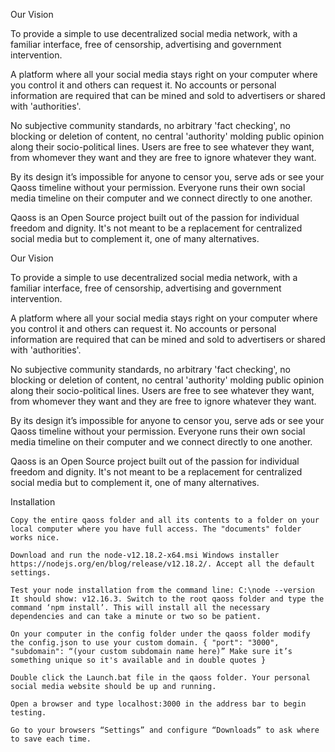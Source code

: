 Our Vision

To provide a simple to use decentralized social media network, with a familiar interface, free of censorship, advertising and government intervention. 

A platform where all your social media stays right on your computer where you control it and others can request it. No accounts or personal information are required that can be mined and sold to advertisers or shared with 'authorities'.

No subjective community standards, no arbitrary 'fact checking', no blocking or deletion of content, no central 'authority' molding public opinion along their socio-political lines. Users are free to see whatever they want, from whomever they want and they are free to ignore whatever they want. 

By its design it’s impossible for anyone to censor you, serve ads or see your Qaoss timeline without your permission. Everyone runs their own social media timeline on their computer and we connect directly to one another.

Qaoss is an Open Source project built out of the passion for individual freedom and dignity. It's not meant to be a replacement for centralized social media but to complement it, one of many alternatives. 



Our Vision

To provide a simple to use decentralized social media network, with a familiar interface, free of censorship, advertising and government intervention.

A platform where all your social media stays right on your computer where you control it and others can request it. No accounts or personal information are required that can be mined and sold to advertisers or shared with 'authorities'.

No subjective community standards, no arbitrary 'fact checking', no blocking or deletion of content, no central 'authority' molding public opinion along their socio-political lines. Users are free to see whatever they want, from whomever they want and they are free to ignore whatever they want.

By its design it’s impossible for anyone to censor you, serve ads or see your Qaoss timeline without your permission. Everyone runs their own social media timeline on their computer and we connect directly to one another.

Qaoss is an Open Source project built out of the passion for individual freedom and dignity. It's not meant to be a replacement for centralized social media but to complement it, one of many alternatives.

Installation

    Copy the entire qaoss folder and all its contents to a folder on your local computer where you have full access. The "documents" folder works nice.

    Download and run the node-v12.18.2-x64.msi Windows installer https://nodejs.org/en/blog/release/v12.18.2/. Accept all the default settings.

    Test your node installation from the command line: C:\node --version It should show: v12.16.3. Switch to the root qaoss folder and type the command ‘npm install’. This will install all the necessary dependencies and can take a minute or two so be patient.

    On your computer in the config folder under the qaoss folder modify the config.json to use your custom domain. { "port": "3000", "subdomain": “(your custom subdomain name here)” Make sure it’s something unique so it's available and in double quotes }

    Double click the Launch.bat file in the qaoss folder. Your personal social media website should be up and running.

    Open a browser and type localhost:3000 in the address bar to begin testing.

    Go to your browsers “Settings” and configure “Downloads” to ask where to save each time.




